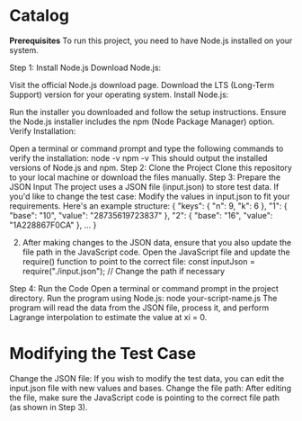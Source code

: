 # Catalog
**Prerequisites**
To run this project, you need to have Node.js installed on your system.

Step 1: Install Node.js
Download Node.js:

Visit the official Node.js download page.
Download the LTS (Long-Term Support) version for your operating system.
Install Node.js:

Run the installer you downloaded and follow the setup instructions.
Ensure the Node.js installer includes the npm (Node Package Manager) option.
Verify Installation:

Open a terminal or command prompt and type the following commands to verify the installation:
node -v
npm -v
This should output the installed versions of Node.js and npm.
Step 2: Clone the Project
Clone this repository to your local machine or download the files manually.
Step 3: Prepare the JSON Input
The project uses a JSON file (input.json) to store test data.
If you'd like to change the test case:
Modify the values in input.json to fit your requirements. Here's an example structure:
{
    "keys": {
        "n": 9,
        "k": 6
    },
    "1": {
        "base": "10",
        "value": "28735619723837"
    },
    "2": {
        "base": "16",
        "value": "1A228867F0CA"
    },
    ...
}

2. After making changes to the JSON data, ensure that you also update the file path in the JavaScript code.
Open the JavaScript file and update the require() function to point to the correct file:
const inputJson = require("./input.json"); // Change the path if necessary

Step 4: Run the Code
Open a terminal or command prompt in the project directory.
Run the program using Node.js:
node your-script-name.js
The program will read the data from the JSON file, process it, and perform Lagrange interpolation to estimate the value at xi = 0.
# Modifying the Test Case
Change the JSON file: If you wish to modify the test data, you can edit the input.json file with new values and bases.
Change the file path: After editing the file, make sure the JavaScript code is pointing to the correct file path (as shown in Step 3).
